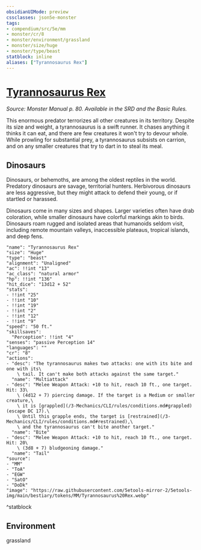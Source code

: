```yaml
---
obsidianUIMode: preview
cssclasses: json5e-monster
tags:
- compendium/src/5e/mm
- monster/cr/8
- monster/environment/grassland
- monster/size/huge
- monster/type/beast
statblock: inline
aliases: ["Tyrannosaurus Rex"]
---
```

# [Tyrannosaurus Rex](3-Mechanics\CLI\bestiary\beast/tyrannosaurus-rex.md)
*Source: Monster Manual p. 80. Available in the SRD and the Basic Rules.*  

This enormous predator terrorizes all other creatures in its territory. Despite its size and weight, a tyrannosaurus is a swift runner. It chases anything it thinks it can eat, and there are few creatures it won't try to devour whole. While prowling for substantial prey, a tyrannosaurus subsists on carrion, and on any smaller creatures that try to dart in to steal its meal.

## Dinosaurs

Dinosaurs, or behemoths, are among the oldest reptiles in the world. Predatory dinosaurs are savage, territorial hunters. Herbivorous dinosaurs are less aggressive, but they might attack to defend their young, or if startled or harassed.

Dinosaurs come in many sizes and shapes. Larger varieties often have drab coloration, while smaller dinosaurs have colorful markings akin to birds. Dinosaurs roam rugged and isolated areas that humanoids seldom visit, including remote mountain valleys, inaccessible plateaus, tropical islands, and deep fens.

```statblock
"name": "Tyrannosaurus Rex"
"size": "Huge"
"type": "beast"
"alignment": "Unaligned"
"ac": !!int "13"
"ac_class": "natural armor"
"hp": !!int "136"
"hit_dice": "13d12 + 52"
"stats":
- !!int "25"
- !!int "10"
- !!int "19"
- !!int "2"
- !!int "12"
- !!int "9"
"speed": "50 ft."
"skillsaves":
  "Perception": !!int "4"
"senses": "passive Perception 14"
"languages": ""
"cr": "8"
"actions":
- "desc": "The tyrannosaurus makes two attacks: one with its bite and one with its\
    \ tail. It can't make both attacks against the same target."
  "name": "Multiattack"
- "desc": "Melee Weapon Attack: +10 to hit, reach 10 ft., one target. Hit: 33\
    \ (4d12 + 7) piercing damage. If the target is a Medium or smaller creature,\
    \ it is [grappled](/3-Mechanics/CLI/rules/conditions.md#grappled) (escape DC 17).\
    \ Until this grapple ends, the target is [restrained](/3-Mechanics/CLI/rules/conditions.md#restrained),\
    \ and the tyrannosaurus can't bite another target."
  "name": "Bite"
- "desc": "Melee Weapon Attack: +10 to hit, reach 10 ft., one target. Hit: 20\
    \ (3d8 + 7) bludgeoning damage."
  "name": "Tail"
"source":
- "MM"
- "ToA"
- "EGW"
- "SatO"
- "DoDk"
"image": "https://raw.githubusercontent.com/5etools-mirror-2/5etools-img/main/bestiary/tokens/MM/Tyrannosaurus%20Rex.webp"
```
^statblock

## Environment

grassland